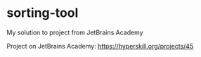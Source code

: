 # sorting-tool

My solution to project from JetBrains Academy

Project on JetBrains Academy: https://hyperskill.org/projects/45
